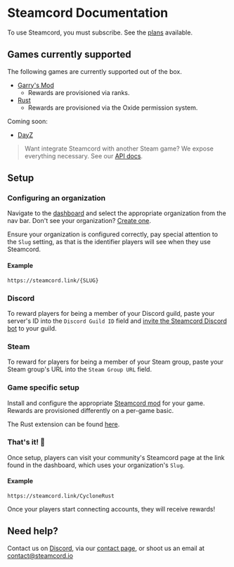 # Steamcord Documentation

To use Steamcord, you must subscribe. See the [plans](https://steamcord.io/pricing) available.

## Games currently supported

The following games are currently supported out of the box.

* [Garry's Mod](https://github.com/Steamcord/SteamcordGMod)
  * Rewards are provisioned via ranks.
* [Rust](https://github.com/Steamcord/Oxide.Ext.Steamcord)
  * Rewards are provisioned via the Oxide permission system.

Coming soon:
* [DayZ](https://github.com/Steamcord/SteamcordDayZ)

> Want integrate Steamcord with another Steam game? We expose everything necessary. See our [API docs](https://github.com/Steamcord/docs/DEVELOPERS.md).

## Setup

### Configuring an organization

Navigate to the [dashboard](https://steamcord.io/dashboard) and select the appropriate organization from the nav bar. Don't see your organization? [Create one](https://steamcord.io/orgs/new).

Ensure your organization is configured correctly, pay special attention to the `Slug` setting, as that is the identifier players will see when they use Steamcord.

#### Example

`https://steamcord.link/{SLUG}`

### Discord

To reward players for being a member of your Discord guild, paste your server's ID into the `Discord Guild ID` field and [invite the Steamcord Discord bot](https://steamcord.io/bot) to your guild.

### Steam

To reward for players for being a member of your Steam group, paste your Steam group's URL into the `Steam Group URL` field.

### Game specific setup

Install and configure the appropriate [Steamcord mod](#games-currently-supported) for your game. Rewards are provisioned differently on a per-game basic.

The Rust extension can be found [here](https://github.com/Steamcord/Oxide.Ext.Steamcord).

### That's it! 🎉

Once setup, players can visit your community's Steamcord page at the link found in the dashboard, which uses your organization's `Slug`.

#### Example

`https://steamcord.link/CycloneRust`

Once your players start connecting accounts, they will receive rewards!

## Need help?

Contact us on [Discord](https://steamcord.io/discord), via our [contact page](https://steamcord.io/contact), or shoot us an email at contact@steamcord.io
